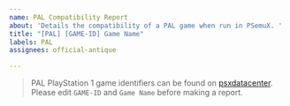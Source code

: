 ```yaml
---
name: PAL Compatibility Report
about: 'Details the compatibility of a PAL game when run in PSemuX. '
title: "[PAL] [GAME-ID] Game Name"
labels: PAL
assignees: official-antique

---
```


> PAL PlayStation 1 game identifiers can be found on [psxdatacenter](https://psxdatacenter.com/pal_list.html).
Please edit `GAME-ID` and `Game Name` before making a report.

